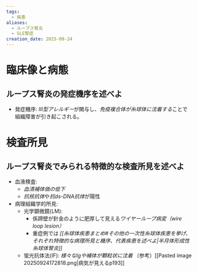 ```yaml
---
tags:
  - 疾患
aliases:
  - ループス腎炎
  - SLE腎症
creation_date: 2025-09-24
---
```

# 臨床像と病態

## ループス腎炎の発症機序を述べよ
- 発症機序: *III型アレルギー*が関与し、*免疫複合体が糸球体に沈着する*ことで組織障害が引き起こされる。
# 検査所見

## ループス腎炎でみられる特徴的な検査所見を述べよ
- 血液検査:
	- *血清補体価の低下*
	- *抗核抗体*や*抗ds-DNA抗体*が陽性
- 病理組織学的所見:
	- 光学顕微鏡(LM): 
		- 係蹄壁が針金のように肥厚して見える*ワイヤーループ病変（wire loop lesion）*
		- 重症例では *[[糸球体疾患まとめ#その他の一次性糸球体疾患を挙げ、それぞれ特徴的な病理所見と機序、代表疾患を述べよ|半月体形成性糸球体腎炎]]*
	- 蛍光抗体法(IF): *様々なIgや補体が顆粒状に沈着*
（参考）[[Pasted image 20250924172818.png|病気が見えるp193]]